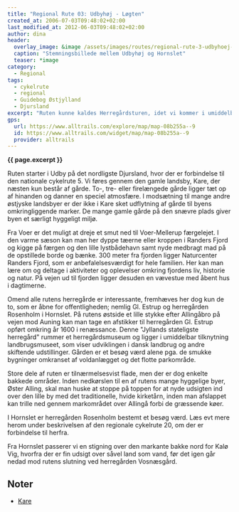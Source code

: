 ```yaml
---
title: "Regional Rute 03: Udbyhøj - Løgten"
created_at: 2006-07-03T09:48:02+02:00
last_modified_at: 2012-06-03T09:48:02+02:00
author: dina
header:
  overlay_image: &image /assets/images/routes/regional-rute-3-udbyhoej-hornslet.jpg
  caption: "Stemningsbillede mellem Udbyhøj og Hornslet"
  teaser: *image
category:
  - Regional
tags:
  - cykelrute
  - regional
  - Guidebog Østjylland
  - Djursland
excerpt: "Ruten kunne kaldes Herregårdsturen, idet vi kommer i umiddelbar nærhed af 5 større herregårde, nemlig herregårdene Holbækgård, Stenalt, Gl Estrup, Rosenholm og Vosnæsgård. Ruten kan desuden benyttes af cyklister på den nationale cykelrute 5, som ønsker at stikke genvej og samtidig opleve de djurske landskaber."
gps:
  url: https://www.alltrails.com/explore/map/map-08b255a--9
  id: https://www.alltrails.com/widget/map/map-08b255a--9
  provider: alltrails
---
```


**{{ page.excerpt }}**

Ruten starter i Udby på det nordligste Djursland, hvor der er forbindelse til den nationale cykelrute 5. Vi føres gennem den gamle landsby, Kare, der næsten kun består af gårde. To-, tre- eller firelængede gårde ligger tæt op af hinanden og danner en speciel atmosfære. I modsætning til mange andre østjyske landsbyer er der ikke i Kare sket udflytning af gårde til byens omkringliggende marker. De mange gamle gårde på den snævre plads giver byen et særligt hyggeligt miljø. 
 
Fra Voer er det muligt at dreje et smut ned til Voer-Mellerup færgelejet. I den varme sæson kan man her dyppe tæerne eller kroppen i Randers Fjord og kigge på færgen og den lille lystbådehavn samt nyde medbragt mad på de opstillede borde og bænke. 300 meter fra fjorden ligger Naturcenter Randers Fjord, som er anbefalelsesværdigt for hele familien. Her kan man lære om og deltage i aktiviteter og oplevelser omkring fjordens liv, historie og natur. På vejen ud til fjorden ligger desuden en vævestue med åbent hus i dagtimerne.
 
Omend alle rutens herregårde er interessante, fremhæves her dog kun de to, som er åbne for offentligheden; nemlig Gl. Estrup og herregården Rosenholm i Hornslet. På rutens østside et lille stykke efter Allingåbro på vejen mod Auning kan man tage en afstikker til herregården Gl. Estrup opført omkring år 1600 i renæssance. Denne "Jyllands stateligste herregård" rummer et herregårdsmuseum og ligger i umiddelbar tilknytning landbrugsmuseet, som viser udviklingen i dansk landbrug og andre skiftende udstillinger. Gården er et besøg værd alene pga. de smukke bygninger omkranset af voldanlægget og det flotte parkområde.
 
Store dele af ruten er tilnærmelsesvist flade, men der er dog enkelte bakkede områder. Inden nedkørslen til en af rutens mange hyggelige byer, Øster Alling, skal man huske at stoppe på toppen for at nyde udsigten ind over den lille by med det traditionelle, hvide kirketårn, inden man afslappet kan trille ned gennem markområdet over Allingå forbi de græssende køer.
 
I Hornslet er herregården Rosenholm bestemt et besøg værd. Læs evt mere herom under beskrivelsen af den regionale cykelrute 20, om der er forbindelse til herfra.
 
Fra Hornslet passerer vi en stigning over den markante bakke nord for Kalø Vig, hvorfra der er fin udsigt over såvel land som vand, før det igen går nedad mod rutens slutning ved herregården Vosnæsgård.

## Noter 

- [Kare](http://www.aaa.dk/aaa/landsbyerdk.pdf)
